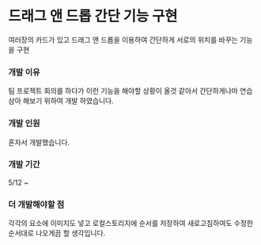 # 드래그 앤 드롭 간단 기능 구현

여러장의 카드가 있고 드래그 앤 드롭을 이용하여 간단하게 서로의 위치를 바꾸는 기능을 구현

### 개발 이유

팀 프로젝트 회의를 하다가 이런 기능을 해야할 상황이 올것 같아서 간단하게나마 연습삼아 해보기 위하여 개발 하였습니다.

### 개발 인원

혼자서 개발했습니다.

### 개발 기간

5/12 ~ 

### 더 개발해야할 점

각각의 요소에 이미지도 넣고 로컬스토리지에 순서를 저장하여 새로고침하여도 수정한 순서대로 나오게끔 할 생각입니다.
